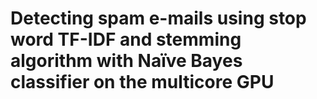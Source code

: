 # Detecting spam e-mails using stop word TF-IDF and stemming algorithm with Naïve Bayes classifier on the multicore GPU

